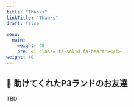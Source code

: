 ```yaml
---
title: "Thanks"
linkTitle: "Thanks"
draft: false

menu:
  main:
    weight: 40
    pre: <i class='fa-solid fa-heart'></i>
weight: 40
---
```


## 🎀 助けてくれたP3ランドのお友達

TBD
